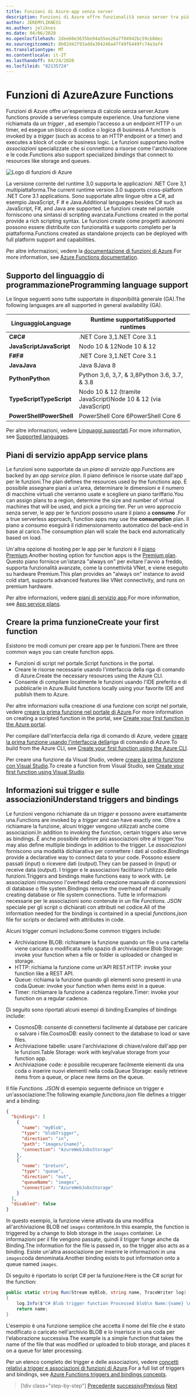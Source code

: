 ```yaml
---
title: Funzioni di Azure-app senza server
description: Funzioni di Azure offre funzionalità senza server tra più linguaggi (C#, JavaScript, Java) e piattaforme per fornire codice di scalabilità immediata basato sugli eventi.
author: JEREMYLIKNESS
ms.author: jeliknes
ms.date: 04/06/2020
ms.openlocfilehash: 2dee60e3635be94a55ee26a7f04942bc59cb8dec
ms.sourcegitcommit: 8b02d42f93adda304246a47f49f6449fc74a3af4
ms.translationtype: MT
ms.contentlocale: it-IT
ms.lasthandoff: 04/24/2020
ms.locfileid: "82135724"
---
```

# <a name="azure-functions"></a><span data-ttu-id="99353-103">Funzioni di Azure</span><span class="sxs-lookup"><span data-stu-id="99353-103">Azure Functions</span></span>

<span data-ttu-id="99353-104">Funzioni di Azure offre un'esperienza di calcolo senza server.</span><span class="sxs-lookup"><span data-stu-id="99353-104">Azure functions provide a serverless compute experience.</span></span> <span data-ttu-id="99353-105">Una funzione viene richiamata da un *trigger* , ad esempio l'accesso a un endpoint HTTP o un timer, ed esegue un blocco di codice o logica di business.</span><span class="sxs-lookup"><span data-stu-id="99353-105">A function is invoked by a *trigger* (such as access to an HTTP endpoint or a timer) and executes a block of code or business logic.</span></span> <span data-ttu-id="99353-106">Le funzioni supportano inoltre *associazioni* specializzate che si connettono a risorse come l'archiviazione e le code.</span><span class="sxs-lookup"><span data-stu-id="99353-106">Functions also support specialized *bindings* that connect to resources like storage and queues.</span></span>

![Logo di funzioni di Azure](./media/azure-functions-logo.png)

<span data-ttu-id="99353-108">La versione corrente del runtime 3,0 supporta le applicazioni .NET Core 3,1 multipiattaforma.</span><span class="sxs-lookup"><span data-stu-id="99353-108">The current runtime version 3.0 supports cross-platform .NET Core 3.1 applications.</span></span> <span data-ttu-id="99353-109">Sono supportate altre lingue oltre a C#, ad esempio JavaScript, F # e Java.</span><span class="sxs-lookup"><span data-stu-id="99353-109">Additional languages besides C# such as JavaScript, F#, and Java are supported.</span></span> <span data-ttu-id="99353-110">Le funzioni create nel portale forniscono una sintassi di scripting avanzata.</span><span class="sxs-lookup"><span data-stu-id="99353-110">Functions created in the portal provide a rich scripting syntax.</span></span> <span data-ttu-id="99353-111">Le funzioni create come progetti autonomi possono essere distribuite con funzionalità e supporto completo per la piattaforma.</span><span class="sxs-lookup"><span data-stu-id="99353-111">Functions created as standalone projects can be deployed with full platform support and capabilities.</span></span>

<span data-ttu-id="99353-112">Per altre informazioni, vedere la [documentazione di funzioni di Azure](https://docs.microsoft.com/azure/azure-functions).</span><span class="sxs-lookup"><span data-stu-id="99353-112">For more information, see [Azure Functions documentation](https://docs.microsoft.com/azure/azure-functions).</span></span>

## <a name="programming-language-support"></a><span data-ttu-id="99353-113">Supporto del linguaggio di programmazione</span><span class="sxs-lookup"><span data-stu-id="99353-113">Programming language support</span></span>

<span data-ttu-id="99353-114">Le lingue seguenti sono tutte supportate in disponibilità generale (GA).</span><span class="sxs-lookup"><span data-stu-id="99353-114">The following languages are all supported in general availability (GA).</span></span>

|<span data-ttu-id="99353-115">Linguaggio</span><span class="sxs-lookup"><span data-stu-id="99353-115">Language</span></span>      |<span data-ttu-id="99353-116">Runtime supportati</span><span class="sxs-lookup"><span data-stu-id="99353-116">Supported runtimes</span></span>|
|--------------|------------------|
|<span data-ttu-id="99353-117">**C#**</span><span class="sxs-lookup"><span data-stu-id="99353-117">**C#**</span></span>        |<span data-ttu-id="99353-118">.NET Core 3,1</span><span class="sxs-lookup"><span data-stu-id="99353-118">.NET Core 3.1</span></span>     |
|<span data-ttu-id="99353-119">**JavaScript**</span><span class="sxs-lookup"><span data-stu-id="99353-119">**JavaScript**</span></span>|<span data-ttu-id="99353-120">Nodo 10 & 12</span><span class="sxs-lookup"><span data-stu-id="99353-120">Node 10 & 12</span></span>      |
|<span data-ttu-id="99353-121">**F#**</span><span class="sxs-lookup"><span data-stu-id="99353-121">**F#**</span></span>        |<span data-ttu-id="99353-122">.NET Core 3,1</span><span class="sxs-lookup"><span data-stu-id="99353-122">.NET Core 3.1</span></span>     |
|<span data-ttu-id="99353-123">**Java**</span><span class="sxs-lookup"><span data-stu-id="99353-123">**Java**</span></span>      |<span data-ttu-id="99353-124">Java 8</span><span class="sxs-lookup"><span data-stu-id="99353-124">Java 8</span></span>            |
|<span data-ttu-id="99353-125">**Python**</span><span class="sxs-lookup"><span data-stu-id="99353-125">**Python**</span></span>    |<span data-ttu-id="99353-126">Python 3,6, 3,7, & 3,8</span><span class="sxs-lookup"><span data-stu-id="99353-126">Python 3.6, 3.7, & 3.8</span></span>|
|<span data-ttu-id="99353-127">**TypeScript**</span><span class="sxs-lookup"><span data-stu-id="99353-127">**TypeScript**</span></span>|<span data-ttu-id="99353-128">Nodo 10 & 12 (tramite JavaScript)</span><span class="sxs-lookup"><span data-stu-id="99353-128">Node 10 & 12 (via JavaScript)</span></span>|
|<span data-ttu-id="99353-129">**PowerShell**</span><span class="sxs-lookup"><span data-stu-id="99353-129">**PowerShell**</span></span>|<span data-ttu-id="99353-130">PowerShell Core 6</span><span class="sxs-lookup"><span data-stu-id="99353-130">PowerShell Core 6</span></span>|

<span data-ttu-id="99353-131">Per altre informazioni, vedere [Linguaggi supportati](https://docs.microsoft.com/azure/azure-functions/supported-languages).</span><span class="sxs-lookup"><span data-stu-id="99353-131">For more information, see [Supported languages](https://docs.microsoft.com/azure/azure-functions/supported-languages).</span></span>

## <a name="app-service-plans"></a><span data-ttu-id="99353-132">Piani di servizio app</span><span class="sxs-lookup"><span data-stu-id="99353-132">App service plans</span></span>

<span data-ttu-id="99353-133">Le funzioni sono supportate da un *piano di servizio app*.</span><span class="sxs-lookup"><span data-stu-id="99353-133">Functions are backed by an *app service plan*.</span></span> <span data-ttu-id="99353-134">Il piano definisce le risorse usate dall'app per le funzioni.</span><span class="sxs-lookup"><span data-stu-id="99353-134">The plan defines the resources used by the functions app.</span></span> <span data-ttu-id="99353-135">È possibile assegnare piani a un'area, determinare le dimensioni e il numero di macchine virtuali che verranno usate e scegliere un piano tariffario.</span><span class="sxs-lookup"><span data-stu-id="99353-135">You can assign plans to a region, determine the size and number of virtual machines that will be used, and pick a pricing tier.</span></span> <span data-ttu-id="99353-136">Per un vero approccio senza server, le app per le funzioni possono usare il piano a **consumo** .</span><span class="sxs-lookup"><span data-stu-id="99353-136">For a true serverless approach, function apps may use the **consumption** plan.</span></span> <span data-ttu-id="99353-137">Il piano a consumo eseguirà il ridimensionamento automatico del back-end in base al carico.</span><span class="sxs-lookup"><span data-stu-id="99353-137">The consumption plan will scale the back end automatically based on load.</span></span>

<span data-ttu-id="99353-138">Un'altra opzione di hosting per le app per le funzioni è il [piano Premium](https://docs.microsoft.com/azure/azure-functions/functions-premium-plan).</span><span class="sxs-lookup"><span data-stu-id="99353-138">Another hosting option for function apps is the [Premium plan](https://docs.microsoft.com/azure/azure-functions/functions-premium-plan).</span></span> <span data-ttu-id="99353-139">Questo piano fornisce un'istanza "always on" per evitare l'avvio a freddo, supporta funzionalità avanzate, come la connettività VNet, e viene eseguito su hardware Premium.</span><span class="sxs-lookup"><span data-stu-id="99353-139">This plan provides an "always on" instance to avoid cold start, supports advanced features like VNet connectivity, and runs on premium hardware.</span></span>

<span data-ttu-id="99353-140">Per altre informazioni, vedere [piani di servizio app](https://docs.microsoft.com/azure/app-service/azure-web-sites-web-hosting-plans-in-depth-overview).</span><span class="sxs-lookup"><span data-stu-id="99353-140">For more information, see [App service plans](https://docs.microsoft.com/azure/app-service/azure-web-sites-web-hosting-plans-in-depth-overview).</span></span>

## <a name="create-your-first-function"></a><span data-ttu-id="99353-141">Creare la prima funzione</span><span class="sxs-lookup"><span data-stu-id="99353-141">Create your first function</span></span>

<span data-ttu-id="99353-142">Esistono tre modi comuni per creare app per le funzioni.</span><span class="sxs-lookup"><span data-stu-id="99353-142">There are three common ways you can create function apps.</span></span>

- <span data-ttu-id="99353-143">Funzioni di script nel portale.</span><span class="sxs-lookup"><span data-stu-id="99353-143">Script functions in the portal.</span></span>
- <span data-ttu-id="99353-144">Creare le risorse necessarie usando l'interfaccia della riga di comando di Azure.</span><span class="sxs-lookup"><span data-stu-id="99353-144">Create the necessary resources using the Azure CLI.</span></span>
- <span data-ttu-id="99353-145">Consente di compilare localmente le funzioni usando l'IDE preferito e di pubblicarle in Azure.</span><span class="sxs-lookup"><span data-stu-id="99353-145">Build functions locally using your favorite IDE and publish them to Azure.</span></span>

<span data-ttu-id="99353-146">Per altre informazioni sulla creazione di una funzione con script nel portale, vedere [creare la prima funzione nel portale di Azure](https://docs.microsoft.com/azure/azure-functions/functions-create-first-azure-function).</span><span class="sxs-lookup"><span data-stu-id="99353-146">For more information on creating a scripted function in the portal, see [Create your first function in the Azure portal](https://docs.microsoft.com/azure/azure-functions/functions-create-first-azure-function).</span></span>

<span data-ttu-id="99353-147">Per compilare dall'interfaccia della riga di comando di Azure, vedere [creare la prima funzione usando l'interfaccia della](https://docs.microsoft.com/azure/azure-functions/functions-create-first-azure-function-azure-cli)riga di comando di Azure.</span><span class="sxs-lookup"><span data-stu-id="99353-147">To build from the Azure CLI, see [Create your first function using the Azure CLI](https://docs.microsoft.com/azure/azure-functions/functions-create-first-azure-function-azure-cli).</span></span>

<span data-ttu-id="99353-148">Per creare una funzione da Visual Studio, vedere [creare la prima funzione con Visual Studio](https://docs.microsoft.com/azure/azure-functions/functions-create-your-first-function-visual-studio).</span><span class="sxs-lookup"><span data-stu-id="99353-148">To create a function from Visual Studio, see [Create your first function using Visual Studio](https://docs.microsoft.com/azure/azure-functions/functions-create-your-first-function-visual-studio).</span></span>

## <a name="understand-triggers-and-bindings"></a><span data-ttu-id="99353-149">Informazioni sui trigger e sulle associazioni</span><span class="sxs-lookup"><span data-stu-id="99353-149">Understand triggers and bindings</span></span>

<span data-ttu-id="99353-150">Le funzioni vengono richiamate da un *trigger* e possono avere esattamente una.</span><span class="sxs-lookup"><span data-stu-id="99353-150">Functions are invoked by a *trigger* and can have exactly one.</span></span> <span data-ttu-id="99353-151">Oltre a richiamare la funzione, alcuni trigger vengono utilizzati anche come associazioni.</span><span class="sxs-lookup"><span data-stu-id="99353-151">In addition to invoking the function, certain triggers also serve as bindings.</span></span> <span data-ttu-id="99353-152">È anche possibile definire più associazioni oltre al trigger.</span><span class="sxs-lookup"><span data-stu-id="99353-152">You may also define multiple bindings in addition to the trigger.</span></span> <span data-ttu-id="99353-153">Le *associazioni* forniscono una modalità dichiarativa per connettere i dati al codice.</span><span class="sxs-lookup"><span data-stu-id="99353-153">*Bindings* provide a declarative way to connect data to your code.</span></span> <span data-ttu-id="99353-154">Possono essere passati (input) o ricevere dati (output).</span><span class="sxs-lookup"><span data-stu-id="99353-154">They can be passed in (input) or receive data (output).</span></span> <span data-ttu-id="99353-155">I trigger e le associazioni facilitano l'utilizzo delle funzioni.</span><span class="sxs-lookup"><span data-stu-id="99353-155">Triggers and bindings make functions easy to work with.</span></span> <span data-ttu-id="99353-156">Le associazioni rimuovono l'overhead della creazione manuale di connessioni di database o file system.</span><span class="sxs-lookup"><span data-stu-id="99353-156">Bindings remove the overhead of manually creating database or file system connections.</span></span> <span data-ttu-id="99353-157">Tutte le informazioni necessarie per le associazioni sono contenute in un file *Functions. JSON* speciale per gli script o dichiarati con attributi nel codice.</span><span class="sxs-lookup"><span data-stu-id="99353-157">All of the information needed for the bindings is contained in a special *functions.json* file for scripts or declared with attributes in code.</span></span>

<span data-ttu-id="99353-158">Alcuni trigger comuni includono:</span><span class="sxs-lookup"><span data-stu-id="99353-158">Some common triggers include:</span></span>

- <span data-ttu-id="99353-159">Archiviazione BLOB: richiamare la funzione quando un file o una cartella viene caricata o modificata nello spazio di archiviazione.</span><span class="sxs-lookup"><span data-stu-id="99353-159">Blob Storage: invoke your function when a file or folder is uploaded or changed in storage.</span></span>
- <span data-ttu-id="99353-160">HTTP: richiama la funzione come un'API REST.</span><span class="sxs-lookup"><span data-stu-id="99353-160">HTTP: invoke your function like a REST API.</span></span>
- <span data-ttu-id="99353-161">Queue: richiama la funzione quando gli elementi sono presenti in una coda.</span><span class="sxs-lookup"><span data-stu-id="99353-161">Queue: invoke your function when items exist in a queue.</span></span>
- <span data-ttu-id="99353-162">Timer: richiamare la funzione a cadenza regolare.</span><span class="sxs-lookup"><span data-stu-id="99353-162">Timer: invoke your function on a regular cadence.</span></span>

<span data-ttu-id="99353-163">Di seguito sono riportati alcuni esempi di binding:</span><span class="sxs-lookup"><span data-stu-id="99353-163">Examples of bindings include:</span></span>

- <span data-ttu-id="99353-164">CosmosDB: consente di connettersi facilmente al database per caricare o salvare i file.</span><span class="sxs-lookup"><span data-stu-id="99353-164">CosmosDB: easily connect to the database to load or save files.</span></span>
- <span data-ttu-id="99353-165">Archiviazione tabelle: usare l'archiviazione di chiave/valore dall'app per le funzioni.</span><span class="sxs-lookup"><span data-stu-id="99353-165">Table Storage: work with key/value storage from your function app.</span></span>
- <span data-ttu-id="99353-166">Archiviazione code: è possibile recuperare facilmente elementi da una coda o inserire nuovi elementi nella coda.</span><span class="sxs-lookup"><span data-stu-id="99353-166">Queue Storage: easily retrieve items from a queue, or place new items on the queue.</span></span>

<span data-ttu-id="99353-167">Il file *Functions. JSON* di esempio seguente definisce un trigger e un'associazione:</span><span class="sxs-lookup"><span data-stu-id="99353-167">The following example *functions.json* file defines a trigger and a binding:</span></span>

```json
{
  "bindings": [
    {
      "name": "myBlob",
      "type": "blobTrigger",
      "direction": "in",
      "path": "images/{name}",
      "connection": "AzureWebJobsStorage"
    },
    {
      "name": "$return",
      "type": "queue",
      "direction": "out",
      "queueName": "images",
      "connection": "AzureWebJobsStorage"
    }
  ],
  "disabled": false
}
```

<span data-ttu-id="99353-168">In questo esempio, la funzione viene attivata da una modifica all'archiviazione BLOB nel `images` contenitore.</span><span class="sxs-lookup"><span data-stu-id="99353-168">In this example, the function is triggered by a change to blob storage in the `images` container.</span></span> <span data-ttu-id="99353-169">Le informazioni per il file vengono passate, quindi il trigger funge anche da Binding.</span><span class="sxs-lookup"><span data-stu-id="99353-169">The information for the file is passed in, so the trigger also acts as a binding.</span></span> <span data-ttu-id="99353-170">Esiste un'altra associazione per inserire le informazioni in una `images`coda denominata.</span><span class="sxs-lookup"><span data-stu-id="99353-170">Another binding exists to put information onto a queue named `images`.</span></span>

<span data-ttu-id="99353-171">Di seguito è riportato lo script C# per la funzione:</span><span class="sxs-lookup"><span data-stu-id="99353-171">Here is the C# script for the function:</span></span>

```csharp
public static string Run(Stream myBlob, string name, TraceWriter log)
{
    log.Info($"C# Blob trigger function Processed blob\n Name:{name} \n Size: {myBlob.Length} Bytes");
    return name;
}
```

<span data-ttu-id="99353-172">L'esempio è una funzione semplice che accetta il nome del file che è stato modificato o caricato nell'archivio BLOB e lo inserisce in una coda per l'elaborazione successiva.</span><span class="sxs-lookup"><span data-stu-id="99353-172">The example is a simple function that takes the name of the file that was modified or uploaded to blob storage, and places it on a queue for later processing.</span></span>

<span data-ttu-id="99353-173">Per un elenco completo dei trigger e delle associazioni, vedere [concetti relativi a trigger e associazioni di funzioni di Azure](https://docs.microsoft.com/azure/azure-functions/functions-triggers-bindings).</span><span class="sxs-lookup"><span data-stu-id="99353-173">For a full list of triggers and bindings, see [Azure Functions triggers and bindings concepts](https://docs.microsoft.com/azure/azure-functions/functions-triggers-bindings).</span></span>

>[!div class="step-by-step"]
><span data-ttu-id="99353-174">[Precedente](azure-serverless-platform.md)
>[successivo](application-insights.md)</span><span class="sxs-lookup"><span data-stu-id="99353-174">[Previous](azure-serverless-platform.md)
[Next](application-insights.md)</span></span>
